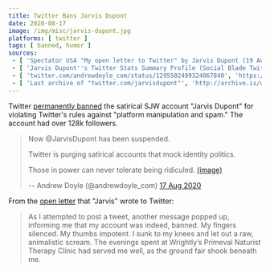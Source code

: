 ```yaml
---
title: Twitter Bans Jarvis Dupont
date: 2020-08-17
image: /img/misc/jarvis-dupont.jpg
platforms: [ twitter ]
tags: [ banned, humor ]
sources:
 - [ 'Spectator USA "My open letter to Twitter" by Jarvis Dupont (19 Aug 2020)', 'https://spectator.us/open-letter-twitter-jarvis-dupont-banned/' ]
 - [ 'Jarvis Dupont''s Twitter Stats Summary Profile (Social Blade Twitter Statistics)', 'https://socialblade.com/twitter/user/jarvisdupont' ]
 - [ 'twitter.com/andrewdoyle_com/status/1295502499324067840', 'https://archive.is/UeqMq' ]
 - [ 'Last archive of "twitter.com/jarvisdupont"', 'http://archive.is/wZMja' ]
---
```


Twitter [permanently banned](notice.jpg) the satirical SJW account "Jarvis
Dupont" for violating Twitter's rules against "platform manipulation and spam."
The account had over 128k followers.
> Now @JarvisDupont has been suspended.
>
> Twitter is purging satirical accounts that mock identity politics.
>
> Those in power can never tolerate being ridiculed. [(image)](notice.jpg)
>
> -- Andrew Doyle (@andrewdoyle_com) [17 Aug 2020](https://archive.is/UeqMq)

From the [open letter](http://archive.is/0VAgS#selection-1169.470-1169.800)
that "Jarvis" wrote to Twitter:
> As I attempted to post a tweet, another message popped up, informing me that
> my account was indeed, banned. My fingers silenced. My thumbs impotent. I
> sunk to my knees and let out a raw, animalistic scream. The evenings spent at
> Wrightly’s Primeval Naturist Therapy Clinic had served me well, as the ground
> fair shook beneath me.

